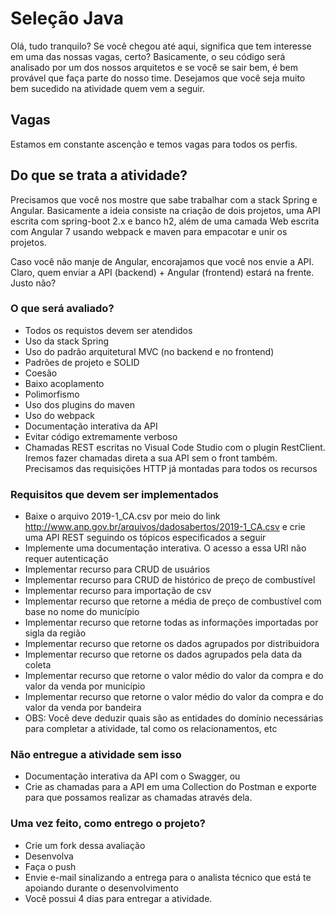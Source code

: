 # Seleção Java

Olá, tudo tranquilo? Se você chegou até aqui, significa que tem interesse em uma das nossas vagas, certo? Basicamente, o seu código será analisado por um dos nossos arquitetos e se você se sair bem, é bem provável que faça parte do nosso time. Desejamos que você seja muito bem sucedido na atividade quem vem a seguir.

## Vagas

Estamos em constante ascenção e temos vagas para todos os perfis.


## Do que se trata a atividade?

Precisamos que você nos mostre que sabe trabalhar com a stack Spring e Angular. Basicamente a ideia consiste na criação de dois projetos, uma API escrita com spring-boot 2.x e banco h2, além de uma camada Web escrita com Angular 7 usando webpack e maven para empacotar e unir os projetos.

Caso você não manje de Angular, encorajamos que você nos envie a API. Claro, quem enviar a API (backend) + Angular (frontend) estará na frente. Justo não?

### O que será avaliado?

* Todos os requistos devem ser atendidos
* Uso da stack Spring
* Uso do padrão arquitetural MVC (no backend e no frontend)
* Padrões de projeto e SOLID
* Coesão
* Baixo acoplamento
* Polimorfismo
* Uso dos plugins do maven
* Uso do webpack
* Documentação interativa da API
* Evitar código extremamente verboso
* Chamadas REST escritas no Visual Code Studio com o plugin RestClient. Iremos fazer chamadas direta a sua API sem o front também. Precisamos das requisições HTTP já montadas para todos os recursos


### Requisitos que devem ser implementados

* Baixe o arquivo 2019-1_CA.csv por meio do link http://www.anp.gov.br/arquivos/dadosabertos/2019-1_CA.csv e crie uma API REST seguindo os tópicos especificados a seguir
* Implemente uma documentação interativa. O acesso a essa URI não requer autenticação
* Implementar recurso para CRUD de usuários
* Implementar recurso para CRUD de histórico de preço de combustível
* Implementar recurso para importação de csv
* Implementar recurso que retorne a média de preço de combustível com base no nome do município
* Implementar recurso que retorne todas as informações importadas por sigla da região
* Implementar recurso que retorne os dados agrupados por distribuidora
* Implementar recurso que retorne os dados agrupados pela data da coleta
* Implementar recurso que retorne o valor médio do valor da compra e do valor da venda por município
* Implementar recurso que retorne o valor médio do valor da compra e do valor da venda por bandeira
* OBS: Você deve deduzir quais são as entidades do domínio necessárias para completar a atividade, tal como os relacionamentos, etc

### Não entregue a atividade sem isso

* Documentação interativa da API com o Swagger, ou
* Crie as chamadas para a API em uma Collection do Postman e exporte para que possamos realizar as chamadas através dela.

### Uma vez feito, como entrego o projeto?

* Crie um fork dessa avaliação
* Desenvolva
* Faça o push
* Envie e-mail sinalizando a entrega para o analista técnico que está te apoiando durante o desenvolvimento
* Você possui 4 dias para entregar a atividade.
